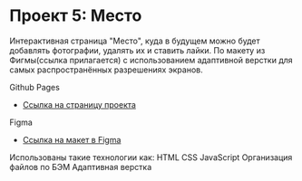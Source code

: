 # Проект 5: Место

Интерактивная страница "Место", куда в будущем можно будет добавлять фотографии, удалять их и ставить лайки.
По макету из Фигмы(ссылка прилaгается) с использованием адаптивной верстки для самых распространённых разрешениях экранов.

Github Pages

- [Ссылка на страницу проекта](https://alkremn.github.io/mesto/index.html)

Figma

- [Ссылка на макет в Figma](https://www.figma.com/file/2cn9N9jSkmxD84oJik7xL7/JavaScript.-Sprint-4?node-id=0%3A1)

Использованы такие технологии как:
HTML
CSS 
JavaScript
Организация файлов по БЭМ
Адаптивная верстка